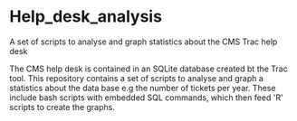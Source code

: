 # Help_desk_analysis
A set of scripts to analyse and graph statistics about the CMS Trac help desk

The CMS help desk is contained in an SQLite database created bt the Trac tool.  This repository contains a set of scripts to analyse and graph a statistics about the data base e.g the number of tickets per year.  These include bash scripts with embedded SQL commands, which then feed 'R' scripts to create the graphs.
